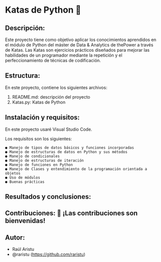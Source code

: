 # Katas de Python 🐍

## Descripción:

Este proyecto tiene como objetivo aplicar los conocimientos aprendidos en el módulo de Python del máster de Data & Analytics de thePower a través de Katas.
Las Katas son ejercicios prácticos diseñados para mejorar las habilidades de un programador mediante la repetición y el perfeccionamiento de técnicas de codificación.

## Estructura:

En este proyecto, contiene los siguientes archivos:

  1. README.md: descripción del proyecto
  2. Katas.py: Katas de Python

## Instalación y requisitos:

En este proyecto usaré Visual Studio Code.

Los requisitos son los siguientes: 

    ● Manejo de tipos de datos básicos y funciones incorporadas
    ● Manejo de estructuras de datos en Python y sus métodos
    ● Manejo de condicionales
    ● Manejo de estructuras de iteración
    ● Manejo de funciones en Python
    ● Manejo de Clases y entendimiento de la programación orientada a objetos
    ● Uso de módulos
    ● Buenas prácticas

## Resultados y conclusiones:



## Contribuciones: 🤝 ¡Las contribuciones son bienvenidas!

## Autor:

  - Raúl Aristu
  - @raristu (https://github.com/raristu)
